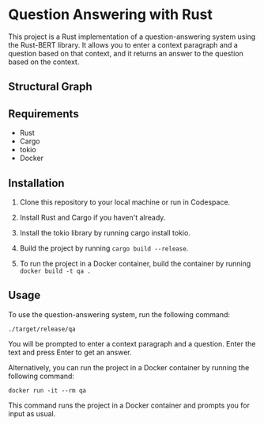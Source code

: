 # Question Answering with Rust

This project is a Rust implementation of a question-answering system using the Rust-BERT library. It allows you to enter a context paragraph and a question based on that context, and it returns an answer to the question based on the context.

## Structural Graph


## Requirements
- Rust
- Cargo
- tokio
- Docker

## Installation

1. Clone this repository to your local machine or run in Codespace.

2. Install Rust and Cargo if you haven't already.

3. Install the tokio library by running cargo install tokio.

4. Build the project by running `cargo build --release`.

5. To run the project in a Docker container, build the container by running `docker build -t qa .`

## Usage
To use the question-answering system, run the following command:
```
./target/release/qa
```
You will be prompted to enter a context paragraph and a question. Enter the text and press Enter to get an answer.

Alternatively, you can run the project in a Docker container by running the following command:

```
docker run -it --rm qa
```

This command runs the project in a Docker container and prompts you for input as usual.